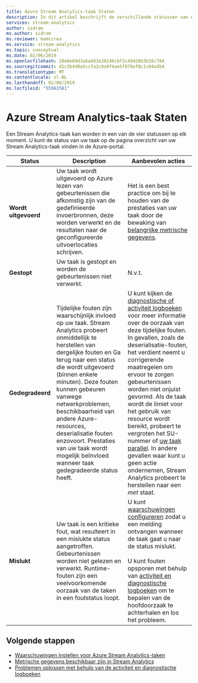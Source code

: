 ```yaml
---
title: Azure Stream Analytics-taak Staten
description: In dit artikel beschrijft de verschillende statussen van een Stream Analytics-taak
services: stream-analytics
author: sidram
ms.author: sidram
ms.reviewer: mamccrea
ms.service: stream-analytics
ms.topic: conceptual
ms.date: 02/06/2019
ms.openlocfilehash: 28e0e69d3a6a4d3a38146cbf2c49426b3b16c784
ms.sourcegitcommit: d1c5b4d9a5ccfa2c9a9f4ae5f078ef8c1c04a3b4
ms.translationtype: MT
ms.contentlocale: nl-NL
ms.lasthandoff: 02/08/2019
ms.locfileid: "55961581"
---
```

# <a name="azure-stream-analytics-job-states"></a>Azure Stream Analytics-taak Staten

Een Stream Analytics-taak kan worden in een van de vier statussen op elk moment. U kunt de status van uw taak op de pagina overzicht van uw Stream Analytics-taak vinden in de Azure-portal. 

| Status | Description | Aanbevolen acties |
| --- | --- | --- |
| **Wordt uitgevoerd** | Uw taak wordt uitgevoerd op Azure lezen van gebeurtenissen die afkomstig zijn van de gedefinieerde invoerbronnen, deze worden verwerkt en de resultaten naar de geconfigureerde uitvoerlocaties schrijven. | Het is een best practice om bij te houden van de prestaties van uw taak door de bewaking van [belangrijke metrische gegevens](https://docs.microsoft.com/azure/stream-analytics/stream-analytics-set-up-alerts#scenarios-to-monitor). |
| **Gestopt** | Uw taak is gestopt en worden de gebeurtenissen niet verwerkt. | N.v.t. | 
| **Gedegradeerd** | Tijdelijke fouten zijn waarschijnlijk invloed op uw taak. Stream Analytics probeert onmiddellijk te herstellen van dergelijke fouten en Ga terug naar een status die wordt uitgevoerd (binnen enkele minuten). Deze fouten kunnen gebeuren vanwege netwerkproblemen, beschikbaarheid van andere Azure-resources, deserialisatie fouten enzovoort. Prestaties van uw taak wordt mogelijk beïnvloed wanneer taak gedegradeerde status heeft.| U kunt kijken de [diagnostische of activiteit logboeken](https://docs.microsoft.com/azure/stream-analytics/stream-analytics-job-diagnostic-logs#debugging-using-activity-logs) voor meer informatie over de oorzaak van deze tijdelijke fouten. In gevallen, zoals de deserialisatie-fouten, het verdient neemt u corrigerende maatregelen om ervoor te zorgen gebeurtenissen worden niet onjuist gevormd. Als de taak wordt de limiet voor het gebruik van resource wordt bereikt, probeert te vergroten het SU-nummer of [uw taak parallel](https://docs.microsoft.com/azure/stream-analytics/stream-analytics-parallelization). In andere gevallen waar kunt u geen actie ondernemen, Stream Analytics probeert te herstellen naar een *met* staat.  |
| **Mislukt** | Uw taak is een kritieke fout, wat resulteert in een mislukte status aangetroffen. Gebeurtenissen worden niet gelezen en verwerkt. Runtime-fouten zijn een veelvoorkomende oorzaak van de taken in een foutstatus loopt. | U kunt [waarschuwingen configureren](https://docs.microsoft.com/azure/stream-analytics/stream-analytics-set-up-alerts#set-up-alerts-in-the-azure-portal) zodat u een melding ontvangen wanneer de taak gaat u naar de status mislukt. <br> <br>U kunt fouten opsporen met behulp van [activiteit en diagnostische logboeken](https://docs.microsoft.com/azure/stream-analytics/stream-analytics-job-diagnostic-logs#debugging-using-activity-logs) om te bepalen van de hoofdoorzaak te achterhalen en los het probleem.|

## <a name="next-steps"></a>Volgende stappen
* [Waarschuwingen instellen voor Azure Stream Analytics-taken](stream-analytics-set-up-alerts.md)
* [Metrische gegevens beschikbaar zijn in Stream Analytics](https://docs.microsoft.com/azure/stream-analytics/stream-analytics-monitoring#metrics-available-for-stream-analytics)
* [Problemen oplossen met behulp van de activiteit en diagnostische logboeken](https://docs.microsoft.com/azure/stream-analytics/stream-analytics-job-diagnostic-logs)
